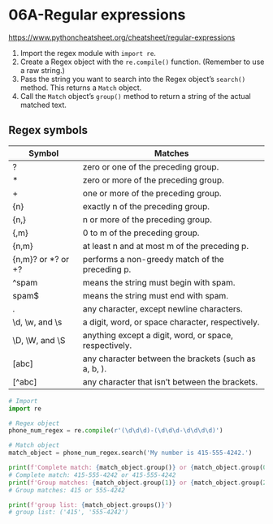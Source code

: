 # 06A-Regular expressions

https://www.pythoncheatsheet.org/cheatsheet/regular-expressions

1. Import the regex module with `import re`.
1. Create a Regex object with the `re.compile()` function. (Remember to use a raw string.)
1. Pass the string you want to search into the Regex object’s `search()` method. This returns a `Match` object.
1. Call the `Match` object’s `group()` method to return a string of the actual matched text.

## Regex symbols

| Symbol             | Matches                                                |
|--------------------|--------------------------------------------------------|
| ?                  | zero or one of the preceding group.                    |
| *                  | zero or more of the preceding group.                   |
| +                  | one or more of the preceding group.                    |
| {n}                | exactly n of the preceding group.                      |
| {n,}               | n or more of the preceding group.                      |
| {,m}               | 0 to m of the preceding group.                         |
| {n,m}              | at least n and at most m of the preceding p.           |
| {n,m}? or *? or +? | performs a non-greedy match of the preceding p.        |
| ^spam              | means the string must begin with spam.                 |
| spam$              | means the string must end with spam.                   |
| .                  | any character, except newline characters.              |
| \d, \w, and \s     | a digit, word, or space character, respectively.       |
| \D, \W, and \S     | anything except a digit, word, or space, respectively. |
| [abc]              | any character between the brackets (such as a, b, ).   |
| [^abc]             | any character that isn’t between the brackets.         |


```python
# Import
import re

# Regex object
phone_num_regex = re.compile(r'(\d\d\d)-(\d\d\d-\d\d\d\d)')

# Match object
match_object = phone_num_regex.search('My number is 415-555-4242.')

print(f'Complete match: {match_object.group()} or {match_object.group(0)}')
# Complete match: 415-555-4242 or 415-555-4242
print(f'Group matches: {match_object.group(1)} or {match_object.group(2)}')
# Group matches: 415 or 555-4242

print(f'group list: {match_object.groups()}')
# group list: ('415', '555-4242')
```

